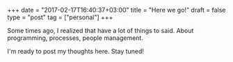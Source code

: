 +++
date = "2017-02-17T16:40:37+03:00"
title = "Here we go!"
draft = false
type = "post"
tag = ["personal"]
+++

Some times ago, I realized that have a lot of things to said. About programming, processes, people management.
 
I'm ready to post my thoughts here. Stay tuned!

